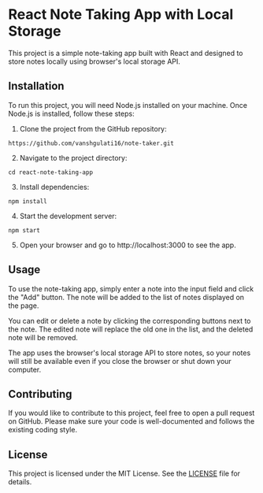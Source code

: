 # React Note Taking App with Local Storage

This project is a simple note-taking app built with React and designed to store notes locally using browser's local storage API.

## Installation

To run this project, you will need Node.js installed on your machine. Once Node.js is installed, follow these steps:

1. Clone the project from the GitHub repository:
```
https://github.com/vanshgulati16/note-taker.git
```
2. Navigate to the project directory:
```
cd react-note-taking-app
```

3. Install dependencies:
```
npm install
```

4. Start the development server:
```
npm start
```

5. Open your browser and go to http://localhost:3000 to see the app.

## Usage

To use the note-taking app, simply enter a note into the input field and click the "Add" button. The note will be added to the list of notes displayed on the page.

You can edit or delete a note by clicking the corresponding buttons next to the note. The edited note will replace the old one in the list, and the deleted note will be removed.

The app uses the browser's local storage API to store notes, so your notes will still be available even if you close the browser or shut down your computer. 

## Contributing

If you would like to contribute to this project, feel free to open a pull request on GitHub. Please make sure your code is well-documented and follows the existing coding style.

## License

This project is licensed under the MIT License. See the [LICENSE](LICENSE) file for details.



